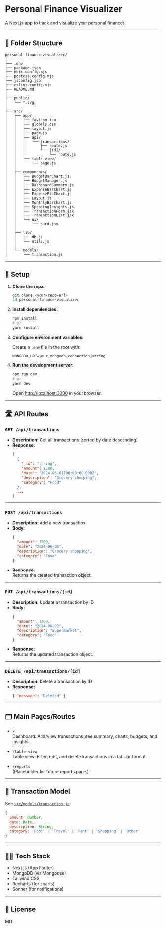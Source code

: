 # Personal Finance Visualizer

A Next.js app to track and visualize your personal finances.

---

## 📁 Folder Structure

```
personal-finance-visualizer/
│
├── .env
├── package.json
├── next.config.mjs
├── postcss.config.mjs
├── jsconfig.json
├── eslint.config.mjs
├── README.md
│
├── public/
│   └── *.svg
│
├── src/
│   ├── app/
│   │   ├── favicon.ico
│   │   ├── globals.css
│   │   ├── layout.js
│   │   ├── page.js
│   │   ├── api/
│   │   │   └── transactions/
│   │   │       ├── route.js
│   │   │       └── [id]/
│   │   │           └── route.js
│   │   └── table-view/
│   │       └── page.js
│   │
│   ├── components/
│   │   ├── BudgetBarChart.js
│   │   ├── BudgetManager.js
│   │   ├── DashboardSummary.js
│   │   ├── ExpenseBarChart.js
│   │   ├── ExpensePieChart.js
│   │   ├── Layout.js
│   │   ├── MonthlyBarChart.js
│   │   ├── SpendingInsights.js
│   │   ├── TransactionForm.jsx
│   │   ├── TransactionList.jsx
│   │   └── ui/
│   │       └── card.jsx
│   │
│   ├── lib/
│   │   ├── db.js
│   │   └── utils.js
│   │
│   └── models/
│       └── transaction.js
```

---

## 🚀 Setup

1. **Clone the repo:**
   ```sh
   git clone <your-repo-url>
   cd personal-finance-visualizer
   ```

2. **Install dependencies:**
   ```sh
   npm install
   # or
   yarn install
   ```

3. **Configure environment variables:**

   Create a `.env` file in the root with:

   ```
   MONGODB_URI=your_mongodb_connection_string
   ```

4. **Run the development server:**
   ```sh
   npm run dev
   # or
   yarn dev
   ```

   Open [http://localhost:3000](http://localhost:3000) in your browser.

---

## 🛣️ API Routes

### `GET /api/transactions`

- **Description:** Get all transactions (sorted by date descending)
- **Response:**  
  ```json
  [
    {
      "_id": "string",
      "amount": 1200,
      "date": "2024-06-01T00:00:00.000Z",
      "description": "Grocery shopping",
      "category": "Food"
    },
    ...
  ]
  ```

---

### `POST /api/transactions`

- **Description:** Add a new transaction
- **Body:**  
  ```json
  {
    "amount": 1200,
    "date": "2024-06-01",
    "description": "Grocery shopping",
    "category": "Food"
  }
  ```
- **Response:**  
  Returns the created transaction object.

---

### `PUT /api/transactions/[id]`

- **Description:** Update a transaction by ID
- **Body:**  
  ```json
  {
    "amount": 1300,
    "date": "2024-06-02",
    "description": "Supermarket",
    "category": "Food"
  }
  ```
- **Response:**  
  Returns the updated transaction object.

---

### `DELETE /api/transactions/[id]`

- **Description:** Delete a transaction by ID
- **Response:**  
  ```json
  { "message": "Deleted" }
  ```

---

## 🗂️ Main Pages/Routes

- `/`  
  Dashboard: Add/view transactions, see summary, charts, budgets, and insights.

- `/table-view`  
  Table view: Filter, edit, and delete transactions in a tabular format.

- `/reports`  
  (Placeholder for future reports page.)

---

## 📝 Transaction Model

See [`src/models/transaction.js`](src/models/transaction.js):

```js
{
  amount: Number,
  date: Date,
  description: String,
  category: 'Food' | 'Travel' | 'Rent' | 'Shopping' | 'Other'
}
```

---

## 🧑‍💻 Tech Stack

- Next.js (App Router)
- MongoDB (via Mongoose)
- Tailwind CSS
- Recharts (for charts)
- Sonner (for notifications)

---

## 📄 License

MIT